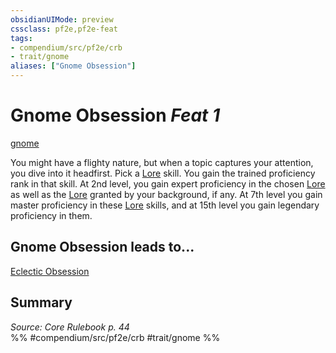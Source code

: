 ```yaml
---
obsidianUIMode: preview
cssclass: pf2e,pf2e-feat
tags:
- compendium/src/pf2e/crb
- trait/gnome
aliases: ["Gnome Obsession"]
---
```

# Gnome Obsession  *Feat 1*  
[gnome](../../rules/traits/gnome.md)  


You might have a flighty nature, but when a topic captures your attention, you dive into it headfirst. Pick a [Lore](../skills.md#Lore) skill. You gain the trained proficiency rank in that skill. At 2nd level, you gain expert proficiency in the chosen [Lore](../skills.md#Lore) as well as the [Lore](../skills.md#Lore) granted by your background, if any. At 7th level you gain master proficiency in these [Lore](../skills.md#Lore) skills, and at 15th level you gain legendary proficiency in them.

## Gnome Obsession leads to...

[Eclectic Obsession](eclectic-obsession-locg.md)

## Summary

*Source: Core Rulebook p. 44*  
%% #compendium/src/pf2e/crb #trait/gnome %%